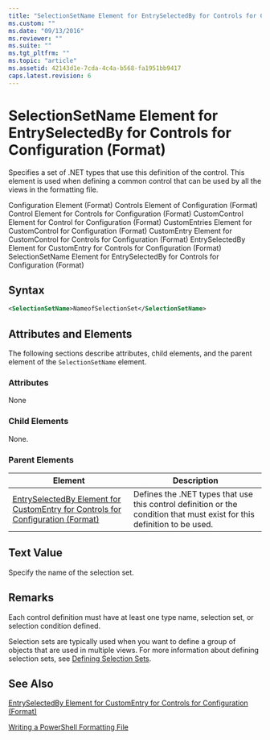 ```yaml
---
title: "SelectionSetName Element for EntrySelectedBy for Controls for Configuration (Format) | Microsoft Docs"
ms.custom: ""
ms.date: "09/13/2016"
ms.reviewer: ""
ms.suite: ""
ms.tgt_pltfrm: ""
ms.topic: "article"
ms.assetid: 42143d1e-7cda-4c4a-b568-fa1951bb9417
caps.latest.revision: 6
---
```

# SelectionSetName Element for EntrySelectedBy for Controls for Configuration (Format)

Specifies a set of .NET types that use this definition of the control. This element is used when defining a common control that can be used by all the views in the formatting file.

Configuration Element (Format)
Controls Element of Configuration (Format)
Control Element for Controls for Configuration (Format)
CustomControl Element for Control for Configuration (Format)
CustomEntries Element for CustomControl for Configuration (Format)
CustomEntry Element for CustomControl for Controls for Configuration (Format)
EntrySelectedBy Element for CustomEntry for Controls for Configuration (Format)
SelectionSetName Element for EntrySelectedBy for Controls for Configuration (Format)

## Syntax

```xml
<SelectionSetName>NameofSelectionSet</SelectionSetName>

```

## Attributes and Elements

The following sections describe attributes, child elements, and the parent element of the `SelectionSetName` element.

### Attributes

None

### Child Elements

None.

### Parent Elements

|Element|Description|
|-------------|-----------------|
|[EntrySelectedBy Element for CustomEntry for Controls for Configuration (Format)](./entryselectedby-element-for-customentry-for-controls-for-configuration-format.md)|Defines the .NET types that use this control definition or the condition that must exist for this definition to be used.|

## Text Value

Specify the name of the selection set.

## Remarks

Each control definition must have at least one type name, selection set, or selection condition defined.

Selection sets are typically used when you want to define a group of objects that are used in multiple views. For more information about defining selection sets, see [Defining Selection Sets](./defining-selection-sets.md).

## See Also

[EntrySelectedBy Element for CustomEntry for Controls for Configuration (Format)](./entryselectedby-element-for-customentry-for-controls-for-configuration-format.md)

[Writing a PowerShell Formatting File](./writing-a-powershell-formatting-file.md)
